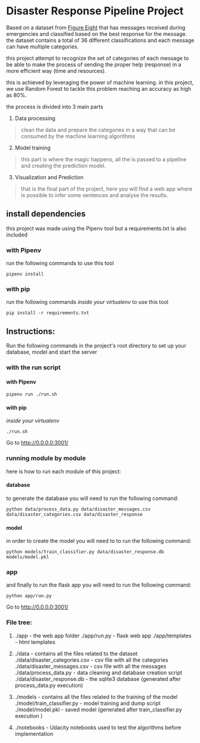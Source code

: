# Disaster Response Pipeline Project
Based on a dataset from [Figure Eight](https://www.figure-eight.com/) that has messages received during emergencies and classified based on the best response for the message.
the dataset contains a total of 36 different classifications and each message can have multiple categories.

this project attempt to recognize the set of categories of each message to be able to make the process of sending the proper help (response) in a more efficient way (time and resources).

this is achieved by leveraging the power of machine learning. 
in this project, we use Random Forest to tackle this problem reaching an accuracy as high as 80%.

the process is divided into 3 main parts 

1. Data processing 
> clean the data and prepare the categories in a way that can be consumed by the machine learning algorithms

2. Model training 
> this part is where the magic happens, all the is passed to a pipeline and creating the prediction model.

3. Visualization and Prediction
> that is the final part of the project, here you will find a web app where is possible to infer some sentences and analyse the results.

## install dependencies
this project was made using the Pipenv tool but a requirements.txt is also included

### with Pipenv
run the following commands to use this tool
```
pipenv install
```

### with pip

run the following commands *inside your virtualenv* to use this tool
```
pip install -r requirements.txt
```

## Instructions:
Run the following commands in the project's root directory to set up your database, model and start the server

### with the run script

#### with Pipenv
```
pipenv run ./run.sh
```

#### with pip
*inside your virtualenv*
```
./run.sh
```

Go to http://0.0.0.0:3001/


### running module by module

here is how to run each module of this project:

#### database
to generate the database you will need to run the following command:

```
python data/process_data.py data/disaster_messages.csv data/disaster_categories.csv data/disaster_response
```

#### model
in order to create the model you will need to to run the following command:
```
python models/train_classifier.py data/disaster_response.db models/model.pkl
```


### app
and finally to run the flask app you will need to run the following command:
```
python app/run.py
```

Go to http://0.0.0.0:3001/








### File tree:

1. ./app - the web app folder
   ./app/run.py - flask web app
   ./app/templates - html templates


2. ./data - contains all the files related to the dataset
   ./data/disaster_categories.csv - csv file with all the categories
   ./data/disaster_messages.csv - csv file with all the messages
   ./data/process_data.py - data cleaning and database creation script
   ./data/disaster_response.db - the sqlite3 database (generated after process_data.py execution)

3.  ./models - contains all the files related to the training of the model
    ./model/train_classifier.py - model training and dump script
    ./model/model.pkl - saved model (generated after train_classifier.py execution )

4. ./notebooks - Udacity notebooks used to test the algorithms before implementation
